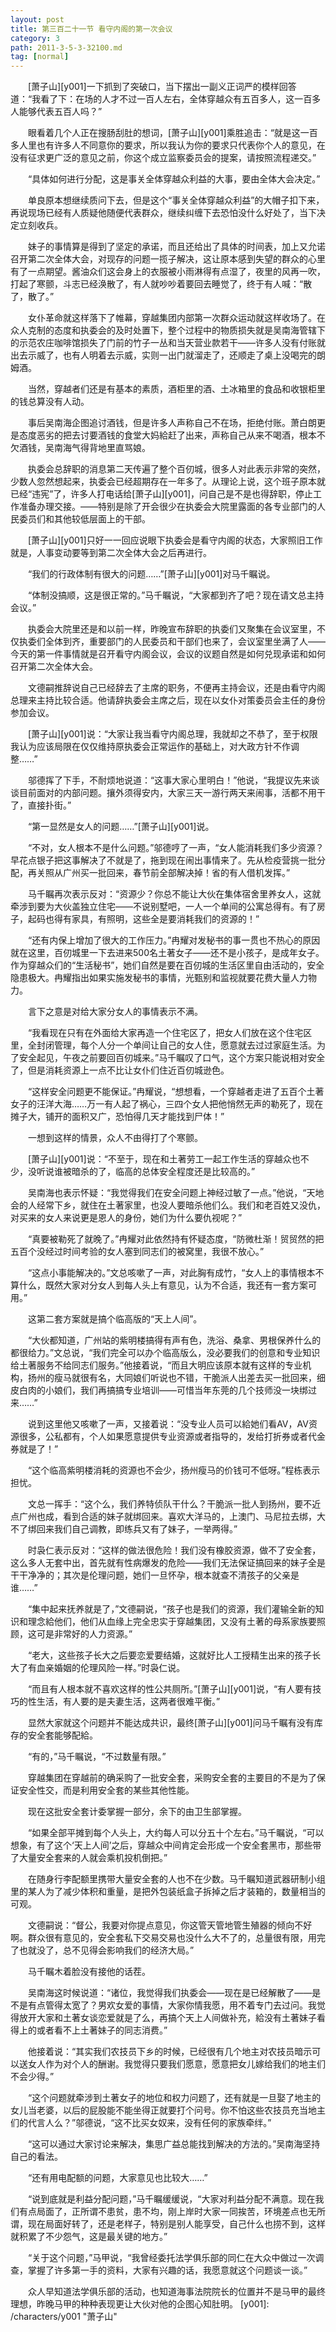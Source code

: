 ```yaml
---
layout: post
title: 第三百二十一节 看守内阁的第一次会议
category: 3
path: 2011-3-5-3-32100.md
tag: [normal]
---
```


　　[萧子山][y001]一下抓到了突破口，当下摆出一副义正词严的模样回答道：“我看了下：在场的人才不过一百人左右，全体穿越众有五百多人，这一百多人能够代表五百人吗？”

　　眼看着几个人正在搜肠刮肚的想词，[萧子山][y001]乘胜追击：“就是这一百多人里也有许多人不同意你的要求，所以我认为你的要求只代表你个人的意见，在没有征求更广泛的意见之前，你这个成立监察委员会的提案，请按照流程递交。”

　　“具体如何进行分配，这是事关全体穿越众利益的大事，要由全体大会决定。”

　　单良原本想继续质问下去，但是这个“事关全体穿越众利益”的大帽子扣下来，再说现场已经有人质疑他随便代表群众，继续纠缠下去恐怕没什么好处了，当下决定立刻收兵。

　　妹子的事情算是得到了坚定的承诺，而且还给出了具体的时间表，加上又允诺召开第二次全体大会，对现存的问题一揽子解决，这让原本感到失望的群众的心里有了一点期望。酱油众们这会身上的衣服被小雨淋得有点湿了，夜里的风再一吹，打起了寒颤，斗志已经涣散了，有人就吵吵着要回去睡觉了，终于有人喊：“散了，散了。”

　　女仆革命就这样落下了帷幕，穿越集团内部第一次群众运动就这样收场了。在众人克制的态度和执委会的及时处置下，整个过程中的物质损失就是吴南海管辖下的示范农庄咖啡馆损失了门前的竹子一丛和当天营业款若干——许多人没有付账就出去示威了，也有人明着去示威，实则一出门就溜走了，还顺走了桌上没喝完的朗姆酒。

　　当然，穿越者们还是有基本的素质，酒柜里的酒、土冰箱里的食品和收银柜里的钱总算没有人动。

　　事后吴南海企图追讨酒钱，但是许多人声称自己不在场，拒绝付账。萧白朗更是态度恶劣的把去讨要酒钱的食堂大妈給赶了出来，声称自己从来不喝酒，根本不欠酒钱，吴南海气得背地里直骂娘。

　　执委会总辞职的消息第二天传遍了整个百仞城，很多人对此表示非常的突然，少数人忽然想起来，执委会已经超期存在一年多了。从理论上说，这个班子原本就已经“违宪”了，许多人打电话给[萧子山][y001]，问自己是不是也得辞职，停止工作准备办理交接。——特别是除了开会很少在执委会大院里露面的各专业部门的人民委员们和其他较低层面上的干部。

　　[萧子山][y001]只好一一回应说眼下执委会是看守内阁的状态，大家照旧工作就是，人事变动要等到第二次全体大会之后再进行。

　　“我们的行政体制有很大的问题……”[萧子山][y001]对马千瞩说。

　　“体制没搞顺，这是很正常的。”马千瞩说，“大家都到齐了吧？现在请文总主持会议。”

　　执委会大院里还是和以前一样，昨晚宣布辞职的执委们又聚集在会议室里，不仅执委们全体到齐，重要部门的人民委员和干部们也来了，会议室里坐满了人——今天的第一件事情就是召开看守内阁会议，会议的议题自然是如何兑现承诺和如何召开第二次全体大会。

　　文德嗣推辞说自己已经辞去了主席的职务，不便再主持会议，还是由看守内阁总理来主持比较合适。他请辞执委会主席之后，现在以女仆对策委员会主任的身份参加会议。

　　[萧子山][y001]说：“大家让我当看守内阁总理，我就却之不恭了，至于权限我认为应该局限在仅仅维持原执委会正常运作的基础上，对大政方针不作调整……”

　　邬德挥了下手，不耐烦地说道：“这事大家心里明白！”他说，“我提议先来谈谈目前面对的内部问题。攘外须得安内，大家三天一游行两天来闹事，活都不用干了，直接扑街。”

　　“第一显然是女人的问题……”[萧子山][y001]说。

　　“不对，女人根本不是什么问题。”邬德哼了一声，“女人能消耗我们多少资源？早花点银子把这事解决了不就是了，拖到现在闹出事情来了。先从检疫营挑一批分配，再关照从广州买一批回来，春节前全部解决掉！省的有人借机发挥。”

　　马千瞩再次表示反对：“资源少？你总不能让大伙在集体宿舍里养女人，这就牵涉到要为大伙盖独立住宅——不说别墅吧，一人一个单间的公寓总得有。有了房子，起码也得有家具，有照明，这些全是要消耗我们的资源的！”

　　“还有内保上增加了很大的工作压力。”冉耀对发秘书的事一贯也不热心的原因就在这里，百仞城里一下去进来500名土著女子——还不是小孩子，是成年女子。作为穿越众们的“生活秘书”，她们自然是要在百仞城的生活区里自由活动的，安全隐患极大。冉耀指出如果实施发秘书的事情，光甄别和监视就要花费大量人力物力。

　　言下之意是对给大家分女人的事情表示不满。

　　“我看现在只有在外面给大家再造一个住宅区了，把女人们放在这个住宅区里，全封闭管理，每个人分一个单间让自己的女人住，愿意就去过过家庭生活。为了安全起见，午夜之前要回百仞城来。”马千瞩叹了口气，这个方案只能说相对安全了，但是消耗资源上一点不比让女仆们住近百仞城逊色。

　　“这样安全问题更不能保证。”冉耀说，“想想看，一个穿越者走进了五百个土著女子的汪洋大海……万一有人起了祸心，三四个女人把他悄然无声的勒死了，现在摊子大，铺开的面积又广，恐怕得几天才能找到尸体！”

　　一想到这样的情景，众人不由得打了个寒颤。

　　[萧子山][y001]说：“不至于，现在和土著劳工一起工作生活的穿越众也不少，没听说谁被暗杀的了，临高的总体安全程度还是比较高的。”

　　吴南海也表示怀疑：“我觉得我们在安全问题上神经过敏了一点。”他说，“天地会的人经常下乡，就住在土著家里，也没人要暗杀他们么。我们和老百姓又没仇，对买来的女人来说更是恩人的身份，她们为什么要仇视呢？”

　　“真要被勒死了就晚了。”冉耀对此依然持有怀疑态度，“防微杜渐！贸贸然的把五百个没经过时间考验的女人塞到同志们的被窝里，我很不放心。”

　　“这点小事能解决的。”文总咳嗽了一声，对此胸有成竹，“女人上的事情根本不算什么，既然大家对分女人到每人头上有意见，认为不合适，我还有一套方案可用。”

　　这第二套方案就是搞个临高版的“天上人间”。

　　“大伙都知道，广州站的紫明楼搞得有声有色，洗浴、桑拿、男根保养什么的都很给力。”文总说，“我们完全可以办个临高版么，没必要我们的创意和专业知识给土著服务不给同志们服务。”他接着说，“而且大明应该原本就有这样的专业机构，扬州的瘦马就很有名，大同娘们听说也不错，干脆派人出差去买一批回来，细皮白肉的小娘们，我们再搞搞专业培训——可惜当年东莞的几个技师没一块绑过来……”

　　说到这里他又咳嗽了一声，又接着说：“没专业人员可以給她们看AV，AV资源很多，公私都有，个人如果愿意提供专业资源或者指导的，发给打折券或者代金券就是了！”

　　“这个临高紫明楼消耗的资源也不会少，扬州瘦马的价钱可不低呀。”程栋表示担忧。

　　文总一挥手：“这个么，我们养特侦队干什么？干脆派一批人到扬州，要不近点广州也成，看到合适的妹子就绑回来。喜欢大洋马的，上澳门、马尼拉去绑，大不了绑回来我们自己调教，即练兵又有了妹子，一举两得。”

　　时袅仁表示反对：“这样的做法很危险！我们没有橡胶资源，做不了安全套，这么多人无套中出，首先就有性病爆发的危险——我们无法保证搞回来的妹子全是干干净净的；其次是伦理问题，她们一旦怀孕，根本就查不清孩子的父亲是谁……”

　　“集中起来抚养就是了，”文德嗣说，“孩子也是我们的资源，我们灌输全新的知识和理念給他们，他们从血缘上完全忠实于穿越集团，又没有土著的母系家族要照顾，这可是非常好的人力资源。”

　　“老大，这些孩子长大之后要恋爱要结婚，这就好比人工授精生出来的孩子长大了有血亲婚姻的伦理风险一样。”时袅仁说。

　　“而且有人根本就不喜欢这样的性公共厕所。”[萧子山][y001]说，“有人要有技巧的性生活，有人要的是夫妻生活，这两者很难平衡。”

　　显然大家就这个问题并不能达成共识，最终[萧子山][y001]问马千瞩有没有库存的安全套能够配給。

　　“有的，”马千瞩说，“不过数量有限。”

　　穿越集团在穿越前的确采购了一批安全套，采购安全套的主要目的不是为了保证安全性交，而是利用安全套的某些其他性能。

　　现在这批安全套计委掌握一部分，余下的由卫生部掌握。

　　“如果全部平摊到每个人头上，大约每人可以分五十个左右。”马千瞩说，“可以想象，有了这个‘天上人间’之后，穿越众中间肯定会形成一个安全套黑市，那些带了大量安全套来的人就会乘机投机倒把。”

　　在随身行李配额里携带大量安全套的人也不在少数。马千瞩知道武器研制小组里的某人为了减少体积和重量，是把外包装纸盒子拆掉之后才装箱的，数量相当的可观。

　　文德嗣说：“督公，我要对你提点意见，你这管天管地管生殖器的倾向不好啊。群众很有意见的，安全套私下交易交易也没什么大不了的，总量很有限，用完了也就没了，总不见得会影响我们的经济大局。”

　　马千瞩木着脸没有接他的话茬。

　　吴南海这时候说道：“诸位，我觉得我们执委会——现在是已经解散了——是不是有点管得太宽了？男欢女爱的事情，大家你情我愿，用不着专门去过问。我觉得放开大家和土著女谈恋爱就是了么，再搞个天上人间做补充，給没有土著妹子看得上的或者看不上土著妹子的同志消费。”

　　他接着说：“其实我们农技员下乡的时候，已经很有几个地主对农技员暗示可以送女人作为对个人的酬谢。我觉得只要我们愿意，愿意把女儿嫁给我们的地主们不会少得。”

　　“这个问题就牵涉到土著女子的地位和权力问题了，还有就是一旦娶了地主的女儿当老婆，以后的屁股能不能坐得正就要打个问号。你不怕这些农技员充当地主们的代言人么？”邬德说，“这不比买女奴来，没有任何的家族牵绊。”

　　“这可以通过大家讨论来解决，集思广益总能找到解决的方法的。”吴南海坚持自己的看法。

　　“还有用电配额的问题，大家意见也比较大……”

　　“说到底就是利益分配问题，”马千瞩缓缓说，“大家对利益分配不满意。现在我们有点局面了，正所谓不患贫，患不均，刚上岸时大家一同挨苦，环境差点也无所谓，现在局面好转了，还是老样子，特别是别人能享受，自己什么也捞不到，这样就积累了不少怨气，这是最关键的地方。”

　　“关于这个问题，”马甲说，“我曾经委托法学俱乐部的同仁在大众中做过一次调查，掌握了许多第一手的资料，大家有兴趣的话，我愿意就这个问题谈一谈。”

　　众人早知道法学俱乐部的活动，也知道海事法院院长的位置并不是马甲的最终理想，昨晚马甲的种种表现更让大伙对他的企图心知肚明。
[y001]: /characters/y001 "萧子山"

